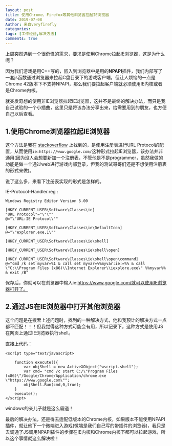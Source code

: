 ```yaml
---
layout: post
title: 使用Chrome、Firefox等其他浏览器拉起IE浏览器
date: 2019-07-08
Author: 来自veryfirefly
categories: 
tags: [工作经验,解决方法]
comments: true
---
```


上周突然遇到一个很奇怪的需求，要求是使用Chrome拉起IE浏览器，这是为什么呢？

因为我们游戏是用C++写的，嵌入到浏览器中是用的**NPAPI**插件，我们内部写了一套js函数通过浏览器来拉起C盘目录下的游戏客户端，但让人烦恼的一点是Chrome 42版本下不支持NPAPI，那么我们要拉起客户端就必须使用IE内核或者是Chrome内核。

就突发奇想的使用非IE浏览器拉起IE浏览器，这并不是最终的解决办法，而只是我自己试验的一个小插曲，这里只是将该办法分享出来，给需要用到的朋友，也方便自己以后查看。

## 1.使用Chrome浏览器拉起IE浏览器

这个方法是我在 [stackoverflow](https://www.stackoverflow.com) 上找到的，是使用注册表进行URL Protocol的配置，从而使用`ie:https://www.google.com/`这种形式拉起IE浏览器，该办法并非通用(因为没人会想要新加一个注册表，不管他是不是programmer，虽然我做的功能是做一个通过web进行游戏内部登录，但我的测试哥哥们还是不想使用注册表的形式来做)。

说了这么多，来看下注册表实现的形式是怎样的。

IE-Protocol-Handler.reg :

	Windows Registry Editor Version 5.00

	[HKEY_CURRENT_USER\Software\Classes\ie]
	"URL Protocol"="\"\""
	@="\"URL:IE Protocol\""
	
	[HKEY_CURRENT_USER\Software\Classes\ie\DefaultIcon]
	@="\"explorer.exe,1\""
	
	[HKEY_CURRENT_USER\Software\Classes\ie\shell]
	
	[HKEY_CURRENT_USER\Software\Classes\ie\shell\open]
	
	[HKEY_CURRENT_USER\Software\Classes\ie\shell\open\command]
	@="cmd /k set myvar=%1 & call set myvar=%%myvar:ie:=%% & call \"C:\\Program Files (x86)\\Internet Explorer\\iexplore.exe\" %%myvar%% & exit /B"

保存后，你就可以在浏览器中输入ie:https://www.google.com/就可以使用IE浏览器打开了。


## 2.通过JS在IE浏览器中打开其他浏览器

这个问题是在搜索上述问题时，找到的一种解决方式，他和我预计的解决方式一点都不匹配！！！但我觉得这种方式可能会有用，所以记录下，这种方式是使用JS在网页上通过IE浏览器执行shell。

直接上代码：

	<script type="text/javascript>
		
		function execute(){ 
            var objShell = new ActiveXObject("wscript.shell"); 
            var cmd= "cmd /c start C:/\"Program Files (x86)\"/Google/Chrome/Application/chrome.exe \"https://www.google.com\"";
            objShell.Run(cmd,0,true); 
        } 
        execute();
	</script>

windows的亲儿子就是这么霸道！

最后的解决办法，还是得去适配低版本的Chrome内核，如果版本不能使用NPAPI插件，就让他下一个微端进入游戏(微端是我们自己写的带插件的浏览器)，我只是去调通了JS调用NPAPI插件的步骤在IE内核和Chrome内核下都可以拉起游戏，所以这个事情就这么解决啦！